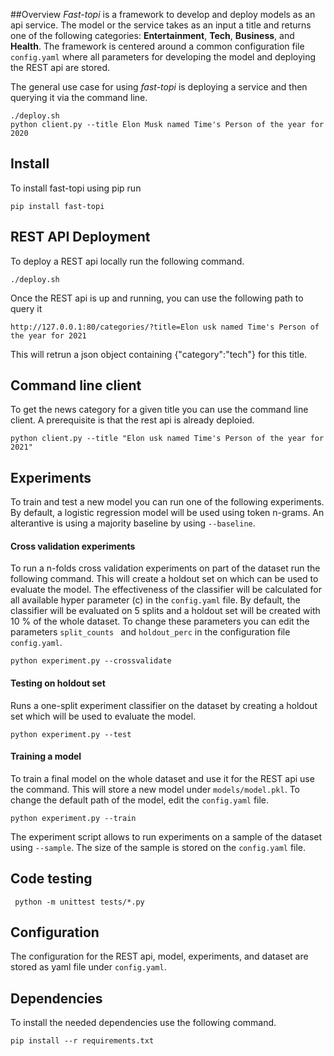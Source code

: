 
##Overview 
*Fast-topi* is a framework to develop and deploy models as an api service. The model or the service takes as an input a title 
and returns one of the following categories: **Entertainment**, **Tech**, **Business**, and **Health**. 
The framework is centered around a common configuration file ``config.yaml`` where all parameters for developing the model
and deploying the REST api are stored. 

The general use case for using *fast-topi* is deploying a service and then querying it via the command line.
```
./deploy.sh
python client.py --title Elon Musk named Time's Person of the year for 2020
```
## Install
To install fast-topi using pip run
```
pip install fast-topi
```
## REST API Deployment
To deploy a REST api locally run the following command. 
```
./deploy.sh
```

Once the REST api is up and running, you can use the following path to query it
```
http://127.0.0.1:80/categories/?title=Elon usk named Time's Person of the year for 2021
```
This will retrun a json object containing {"category":"tech"} for this title. 
## Command line client 
To get the news category for a given title you can use the command line client.
A prerequisite is that the rest api is already deploied. 
```
python client.py --title "Elon usk named Time's Person of the year for 2021"
```
 

## Experiments
To train and test a new model you can run one of the following experiments. By default, a logistic regression model
will be used using token n-grams. An alterantive is using a majority baseline by using ``--baseline``.  


#### Cross validation experiments
To run a n-folds cross validation experiments on part of the dataset run the following command. This will create 
a holdout set on which can be used to evaluate the model. The effectiveness of the classifier will be calculated for 
all available hyper parameter (c) in the ``config.yaml`` file. By default, the classifier will be evaluated on 5
splits and a holdout set will be created with 10 % of the whole dataset. To change these parameters you can edit the 
parameters ``split_counts `` and ``holdout_perc`` in the configuration file ``config.yaml``. 

```
python experiment.py --crossvalidate 
```

#### Testing on holdout set
Runs a one-split experiment classifier on the dataset by creating a holdout set which will be used to evaluate the model. 
```
python experiment.py --test 
```

#### Training a model
To train a final model on the whole dataset and use it for the REST api use the command. This will store a new model
under ``models/model.pkl``. To change the default path of the model, edit the ``config.yaml`` file. 
```
python experiment.py --train 
```

The experiment script allows to run experiments on a sample of the dataset using ``--sample``. The size of the sample 
is stored on the ``config.yaml`` file. 
## Code testing
```
 python -m unittest tests/*.py
```

## Configuration
The configuration for the REST api, model, experiments, and dataset are stored as yaml file under ``config.yaml``.


## Dependencies
To install the needed dependencies use the following command.

```pip install --r requirements.txt``` 
